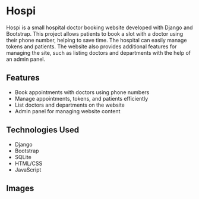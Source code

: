 # Hospi

Hospi is a small hospital doctor booking website developed with Django and Bootstrap. This project allows patients to book a slot with a doctor using their phone number, helping to save time. The hospital can easily manage tokens and patients. The website also provides additional features for managing the site, such as listing doctors and departments with the help of an admin panel.

## Features

- Book appointments with doctors using phone numbers
- Manage appointments, tokens, and patients efficiently
- List doctors and departments on the website
- Admin panel for managing website content

## Technologies Used

- Django
- Bootstrap
- SQLite
- HTML/CSS
- JavaScript

## Images
